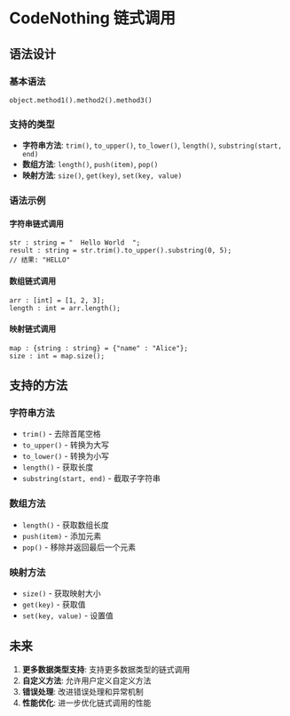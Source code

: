 # CodeNothing 链式调用
## 语法设计

### 基本语法
```cn
object.method1().method2().method3()
```

### 支持的类型
- **字符串方法**: `trim()`, `to_upper()`, `to_lower()`, `length()`, `substring(start, end)`
- **数组方法**: `length()`, `push(item)`, `pop()`
- **映射方法**: `size()`, `get(key)`, `set(key, value)`

### 语法示例

#### 字符串链式调用
```cn
str : string = "  Hello World  ";
result : string = str.trim().to_upper().substring(0, 5);
// 结果: "HELLO"
```

#### 数组链式调用
```cn
arr : [int] = [1, 2, 3];
length : int = arr.length();
```

#### 映射链式调用
```cn
map : {string : string} = {"name" : "Alice"};
size : int = map.size();
```

## 支持的方法

### 字符串方法
- `trim()` - 去除首尾空格
- `to_upper()` - 转换为大写
- `to_lower()` - 转换为小写
- `length()` - 获取长度
- `substring(start, end)` - 截取子字符串

### 数组方法
- `length()` - 获取数组长度
- `push(item)` - 添加元素
- `pop()` - 移除并返回最后一个元素

### 映射方法
- `size()` - 获取映射大小
- `get(key)` - 获取值
- `set(key, value)` - 设置值

## 未来

1. **更多数据类型支持**: 支持更多数据类型的链式调用
2. **自定义方法**: 允许用户定义自定义方法
3. **错误处理**: 改进错误处理和异常机制
4. **性能优化**: 进一步优化链式调用的性能